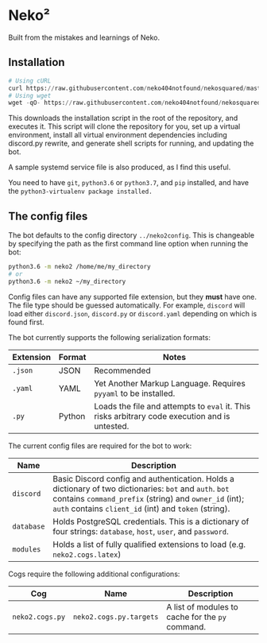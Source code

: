 # Neko²

Built from the mistakes and learnings of Neko.

## Installation

```python
# Using cURL
curl https://raw.githubusercontent.com/neko404notfound/nekosquared/master/install.py | python3.6
# Using wget
wget -qO- https://raw.githubusercontent.com/neko404notfound/nekosquared/master/install.py | python3.6
```

This downloads the installation script in the root of the repository, and
executes it. This script will clone the repository for you, set up a virtual
environment, install all virtual environment dependencies including discord.py
rewrite, and generate shell scripts for running, and updating the bot.

A sample systemd service file is also produced, as I find this useful.

You need to have `git`, `python3.6` or `python3.7`, and `pip` installed,
and have the `python3-virtualenv package installed.`

## The config files

The bot defaults to the config directory `../neko2config`. This is changeable
by specifying the path as the first command line option when running the bot:

```bash
python3.6 -m neko2 /home/me/my_directory
# or
python3.6 -m neko2 ~/my_directory
```

Config files can have any supported file extension, but they **must** have
one. The file type should be guessed automatically. For example, `discord` will
load either `discord.json`, `discord.py` or `discord.yaml` depending on which
is found first.

The bot currently supports the following serialization formats:

| Extension | Format | Notes |
|---|---|---|
| `.json` | JSON | Recommended |
| `.yaml` | YAML | Yet Another Markup Language. Requires `pyyaml` to be installed. |
| `.py` | Python | Loads the file and attempts to `eval` it. This risks arbitrary code execution and is untested. | 

The current config files are required for the bot to work:

| Name | Description |
|---|---|
| `discord` | Basic Discord config and authentication. Holds a dictionary of two dictionaries: `bot` and `auth`. `bot` contains `command_prefix` (string) and `owner_id` (int); `auth` contains `client_id` (int) and `token` (string). |
| `database` | Holds PostgreSQL credentials. This is a dictionary of four strings: `database`, `host`, `user`, and `password`. |
| `modules` | Holds a list of fully qualified extensions to load (e.g. `neko2.cogs.latex`) |

Cogs require the following additional configurations:

| Cog | Name | Description |
|---|---|---|
| `neko2.cogs.py` | `neko2.cogs.py.targets` | A list of modules to cache for the `py` command. |
